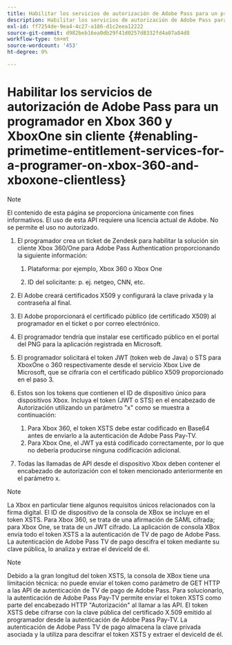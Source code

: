 ```yaml
---
title: Habilitar los servicios de autorización de Adobe Pass para un programador en Xbox 360 y XboxOne sin cliente
description: Habilitar los servicios de autorización de Adobe Pass para un programador en Xbox 360 y XboxOne sin cliente
exl-id: ff7254de-9ea4-4c27-a186-d1c2eea12222
source-git-commit: d982beb16ea0db29f41d0257d8332fd4a07a84d8
workflow-type: tm+mt
source-wordcount: '453'
ht-degree: 0%

---
```


# Habilitar los servicios de autorización de Adobe Pass para un programador en Xbox 360 y XboxOne sin cliente {#enabling-primetime-entitlement-services-for-a-programer-on-xbox-360-and-xboxone-clientless}

>[!NOTE]
>
>El contenido de esta página se proporciona únicamente con fines informativos. El uso de esta API requiere una licencia actual de Adobe. No se permite el uso no autorizado.




1. El programador crea un ticket de Zendesk para habilitar la solución sin cliente Xbox 360/One para Adobe Pass Authentication proporcionando la siguiente información:

   1. Plataforma: por ejemplo, Xbox 360 o Xbox One

   1. ID del solicitante: p. ej. netgeo, CNN, etc.

1. El Adobe creará certificados X509 y configurará la clave privada y la contraseña al final.

1. El Adobe proporcionará el certificado público (de certificado X509) al programador en el ticket o por correo electrónico.

1. El programador tendría que instalar ese certificado público en el portal del PNG para la aplicación registrada en Microsoft.

1. El programador solicitará el token JWT (token web de Java) o STS para XboxOne o 360 respectivamente desde el servicio Xbox Live de Microsoft, que se cifraría con el certificado público X509 proporcionado en el paso 3.

1. Estos son los tokens que contienen el ID de dispositivo único para dispositivos Xbox. Incluya el token (JWT o STS) en el encabezado de Autorización utilizando un parámetro &quot;x&quot; como se muestra a continuación:

   1. Para Xbox 360, el token XSTS debe estar codificado en Base64 antes de enviarlo a la autenticación de Adobe Pass Pay-TV.
   1. Para Xbox One, el JWT ya está codificado correctamente, por lo que no debería producirse ninguna codificación adicional.

1. Todas las llamadas de API desde el dispositivo Xbox deben contener el encabezado de autorización con el token mencionado anteriormente en el parámetro x.



>[!NOTE]
>
>La Xbox en particular tiene algunos requisitos únicos relacionados con la firma digital. El ID de dispositivo de la consola de XBox se incluye en el token XSTS.  Para Xbox 360, se trata de una afirmación de SAML cifrada; para Xbox One, se trata de un JWT cifrado. La aplicación de consola XBox envía todo el token XSTS a la autenticación de TV de pago de Adobe Pass. La autenticación de Adobe Pass TV de pago descifra el token mediante su clave pública, lo analiza y extrae el deviceId de él.

>[!NOTE]
>
>Debido a la gran longitud del token XSTS, la consola de XBox tiene una limitación técnica: no puede enviar el token como parámetro de GET HTTP a las API de autenticación de TV de pago de Adobe Pass. Para solucionarlo, la autenticación de Adobe Pass Pay-TV permite enviar el token XSTS como parte del encabezado HTTP &quot;Autorización&quot; al llamar a las API. El token XSTS debe cifrarse con la clave pública del certificado X.509 emitido al programador desde la autenticación de Adobe Pass Pay-TV. La autenticación de Adobe Pass TV de pago almacena la clave privada asociada y la utiliza para descifrar el token XSTS y extraer el deviceId de él.
